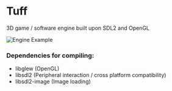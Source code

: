 # Tuff
3D game / software engine built upon SDL2 and OpenGL

![Engine Example](/screenshots/squishcube.gif)

### Dependencies for compiling:
- libglew         (OpenGL)
- libsdl2         (Peripheral interaction / cross platform compatibility)
- libsdl2-image   (Image loading)

